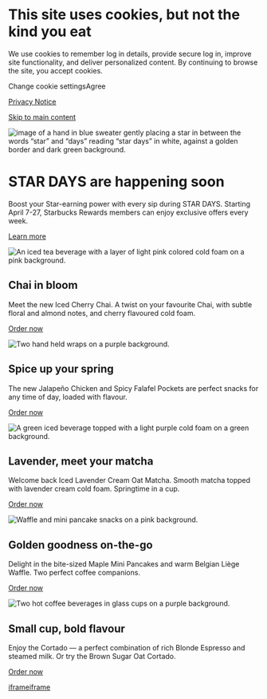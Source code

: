 # This site uses cookies, but not the kind you eat

We use cookies to remember log in details, provide secure log in, improve site functionality, and deliver personalized content. By continuing to browse the site, you accept cookies.

Change cookie settingsAgree

[Privacy Notice](https://www.starbucks.ca/terms/privacy-notice/)

[Skip to main content](https://www.starbucks.ca/#primary-content)

![image of a hand in blue sweater gently placing a star in between the words “star” and “days” reading “star days” in white, against a golden border and dark green background.](https://content-prod-live.cert.starbucks.com/binary/v2/asset/143-97488.jpg)

# STAR DAYS are happening soon

Boost your Star-earning power with every sip during STAR DAYS. Starting April 7-27, Starbucks Rewards members can enjoy exclusive offers every week.

[Learn more](http://starbucksstardays.ca/)

![An iced tea beverage with a layer of light pink colored cold foam on a pink background.](https://content-prod-live.cert.starbucks.com/binary/v2/asset/143-97286.jpg)

## Chai in bloom

Meet the new Iced Cherry Chai. A twist on your favourite Chai, with subtle floral and almond notes, and cherry flavoured cold foam.

[Order now](https://www.starbucks.ca/menu/product/2124817/iced)

![Two hand held wraps on a purple background.](https://content-prod-live.cert.starbucks.com/binary/v2/asset/143-97290.jpg)

## Spice up your spring

The new Jalapeño Chicken and Spicy Falafel Pockets are perfect snacks for any time of day, loaded with flavour.

[Order now](https://www.starbucks.ca/menu/featured/)

![A green iced beverage topped with a light purple cold foam on a green background.](https://content-prod-live.cert.starbucks.com/binary/v2/asset/143-97288.jpg)

## Lavender, meet your matcha

Welcome back Iced Lavender Cream Oat Matcha. Smooth matcha topped with lavender cream cold foam. Springtime in a cup.

[Order now](https://www.starbucks.ca/menu/product/2123825/iced)

![Waffle and mini pancake snacks on a pink background.](https://content-prod-live.cert.starbucks.com/binary/v2/asset/143-97292.jpg)

## Golden goodness on-the-go

Delight in the bite-sized Maple Mini Pancakes and warm Belgian Liège Waffle. Two perfect coffee companions.

[Order now](https://www.starbucks.ca/menu/featured/)

![Two hot coffee beverages in glass cups on a purple background.](https://content-prod-live.cert.starbucks.com/binary/v2/asset/143-97284.jpg)

## Small cup, bold flavour

Enjoy the Cortado — a perfect combination of rich Blonde Espresso and steamed milk. Or try the Brown Sugar Oat Cortado.

[Order now](https://www.starbucks.ca/menu/drinks/hot-coffee/cortado)

[iframe](https://a6558036.cdn.optimizely.com/client_storage/a6558036.html)[iframe](https://consent.trustarc.com/get?name=crossdomain.html&domain=app.starbucks.com)